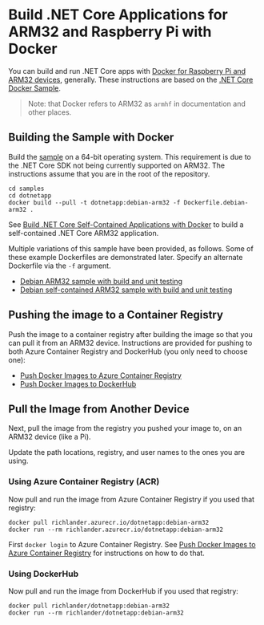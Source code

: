 # Build .NET Core Applications for ARM32 and Raspberry Pi with Docker

You can build and run .NET Core apps with [Docker for Raspberry Pi and ARM32 devices](https://docs.docker.com/install/linux/docker-ce/debian), generally. These instructions are based on the [.NET Core Docker Sample](README.md).

> Note: that Docker refers to ARM32 as `armhf` in documentation and other places.

## Building the Sample with Docker

Build the [sample](Dockerfile.debian-arm32) on a 64-bit operating system. This requirement is due to the .NET Core SDK not being currently supported on ARM32. The instructions assume that you are in the root of the repository.

```console
cd samples
cd dotnetapp
docker build --pull -t dotnetapp:debian-arm32 -f Dockerfile.debian-arm32 .
```

See [Build .NET Core Self-Contained Applications with Docker](dotnet-docker-selfcontained.md) to build a self-contained .NET Core ARM32 application.

Multiple variations of this sample have been provided, as follows. Some of these example Dockerfiles are demonstrated later. Specify an alternate Dockerfile via the `-f` argument.

* [Debian ARM32 sample with build and unit testing](Dockerfile.debian-arm32)
* [Debian self-contained ARM32 sample with build and unit testing](Dockerfile.debian-arm32-selfcontained)

## Pushing the image to a Container Registry

Push the image to a container registry after building the image so that you can pull it from an ARM32 device. Instructions are provided for pushing to both Azure Container Registry and DockerHub (you only need to choose one):

* [Push Docker Images to Azure Container Registry](push-image-to-acr.md)
* [Push Docker Images to DockerHub](push-image-to-dockerhub.md)

## Pull the Image from Another Device

Next, pull the image from the registry you pushed your image to, on an ARM32 device (like a Pi).

Update the path locations, registry, and user names to the ones you are using.

### Using Azure Container Registry (ACR)

Now pull and run the image from Azure Container Registry if you used that registry:

```console
docker pull richlander.azurecr.io/dotnetapp:debian-arm32
docker run --rm richlander.azurecr.io/dotnetapp:debian-arm32
```

First `docker login` to Azure Container Registry. See [Push Docker Images to Azure Container Registry](push-image-to-acr.md) for instructions on how to do that.

### Using DockerHub

Now pull and run the image from DockerHub if you used that registry:

```console
docker pull richlander/dotnetapp:debian-arm32
docker run --rm richlander/dotnetapp:debian-arm32
```
